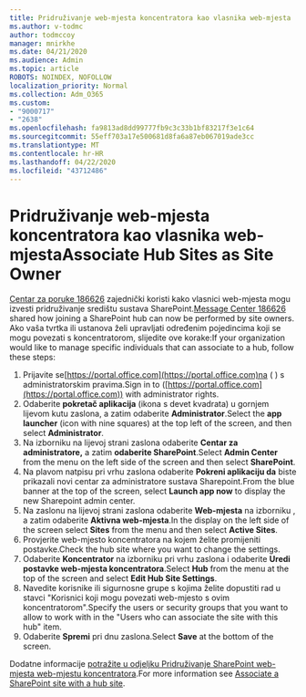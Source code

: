 ```yaml
---
title: Pridruživanje web-mjesta koncentratora kao vlasnika web-mjesta
ms.author: v-todmc
author: todmccoy
manager: mnirkhe
ms.date: 04/21/2020
ms.audience: Admin
ms.topic: article
ROBOTS: NOINDEX, NOFOLLOW
localization_priority: Normal
ms.collection: Adm_O365
ms.custom:
- "9000717"
- "2638"
ms.openlocfilehash: fa9813ad8dd99777fb9c3c33b1bf83217f3e1c64
ms.sourcegitcommit: 55eff703a17e500681d8fa6a87eb067019ade3cc
ms.translationtype: MT
ms.contentlocale: hr-HR
ms.lasthandoff: 04/22/2020
ms.locfileid: "43712486"
---
```

# <a name="associate-hub-sites-as-site-owner"></a><span data-ttu-id="07d23-102">Pridruživanje web-mjesta koncentratora kao vlasnika web-mjesta</span><span class="sxs-lookup"><span data-stu-id="07d23-102">Associate Hub Sites as Site Owner</span></span>

<span data-ttu-id="07d23-103">[Centar za poruke 186626](https://admin.microsoft.com/Adminportal/Home?source=applauncher#/MessageCenter?id=MC186626) zajednički koristi kako vlasnici web-mjesta mogu izvesti pridruživanje središtu sustava SharePoint.</span><span class="sxs-lookup"><span data-stu-id="07d23-103">[Message Center 186626](https://admin.microsoft.com/Adminportal/Home?source=applauncher#/MessageCenter?id=MC186626) shared how joining a SharePoint hub can now be performed by site owners.</span></span> <span data-ttu-id="07d23-104">Ako vaša tvrtka ili ustanova želi upravljati određenim pojedincima koji se mogu povezati s koncentratorom, slijedite ove korake:</span><span class="sxs-lookup"><span data-stu-id="07d23-104">If your organization would like to manage specific individuals that can associate to a hub, follow these steps:</span></span> 

1. <span data-ttu-id="07d23-105">Prijavite se[https://portal.office.com](https://portal.office.com)na ( ) s administratorskim pravima.</span><span class="sxs-lookup"><span data-stu-id="07d23-105">Sign in to ([https://portal.office.com](https://portal.office.com)) with administrator rights.</span></span>
2. <span data-ttu-id="07d23-106">Odaberite **pokretač aplikacija** (ikona s devet kvadrata) u gornjem lijevom kutu zaslona, a zatim odaberite **Administrator**.</span><span class="sxs-lookup"><span data-stu-id="07d23-106">Select the **app launcher** (icon with nine squares) at the top left of the screen, and then select **Administrator**.</span></span>
3. <span data-ttu-id="07d23-107">Na izborniku na lijevoj strani zaslona odaberite **Centar za administratore,** a zatim **odaberite SharePoint**.</span><span class="sxs-lookup"><span data-stu-id="07d23-107">Select **Admin Center** from the menu on the left side of the screen and then select **SharePoint**.</span></span>
4. <span data-ttu-id="07d23-108">Na plavom natpisu pri vrhu zaslona odaberite **Pokreni aplikaciju da** biste prikazali novi centar za administratore sustava Sharepoint.</span><span class="sxs-lookup"><span data-stu-id="07d23-108">From the blue banner at the top of the screen, select **Launch app now** to display the new Sharepoint admin center.</span></span>
5. <span data-ttu-id="07d23-109">Na zaslonu na lijevoj strani zaslona odaberite **Web-mjesta** na izborniku , a zatim odaberite **Aktivna web-mjesta**.</span><span class="sxs-lookup"><span data-stu-id="07d23-109">In the display on the left side of the screen select **Sites** from the menu and then select **Active Sites**.</span></span>
6. <span data-ttu-id="07d23-110">Provjerite web-mjesto koncentratora na kojem želite promijeniti postavke.</span><span class="sxs-lookup"><span data-stu-id="07d23-110">Check the hub site where you want to change the settings.</span></span>
7. <span data-ttu-id="07d23-111">Odaberite **Koncentrator** na izborniku pri vrhu zaslona i odaberite **Uredi postavke web-mjesta koncentratora**.</span><span class="sxs-lookup"><span data-stu-id="07d23-111">Select **Hub** from the menu at the top of the screen and select **Edit Hub Site Settings**.</span></span>
8. <span data-ttu-id="07d23-112">Navedite korisnike ili sigurnosne grupe s kojima želite dopustiti rad u stavci "Korisnici koji mogu povezati web-mjesto s ovim koncentratorom".</span><span class="sxs-lookup"><span data-stu-id="07d23-112">Specify the users or security groups that you want to allow to work with in the "Users who can associate the site with this hub" item.</span></span>
9. <span data-ttu-id="07d23-113">Odaberite **Spremi** pri dnu zaslona.</span><span class="sxs-lookup"><span data-stu-id="07d23-113">Select **Save** at the bottom of the screen.</span></span>

<span data-ttu-id="07d23-114">Dodatne informacije [potražite u odjeljku Pridruživanje SharePoint web-mjesta web-mjestu koncentratora](https://support.office.com/article/associate-a-sharepoint-site-with-a-hub-site-ae0009fd-af04-4d3d-917d-88edb43efc05).</span><span class="sxs-lookup"><span data-stu-id="07d23-114">For more information see [Associate a SharePoint site with a hub site](https://support.office.com/article/associate-a-sharepoint-site-with-a-hub-site-ae0009fd-af04-4d3d-917d-88edb43efc05).</span></span> 